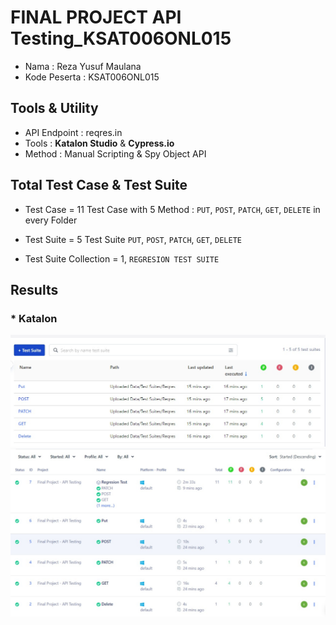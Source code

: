 # FINAL PROJECT API Testing_KSAT006ONL015

- Nama : Reza Yusuf Maulana
- Kode Peserta : KSAT006ONL015

## Tools & Utility

- API Endpoint : reqres.in
- Tools : <b>Katalon Studio</b> & <b>Cypress.io</b>
- Method : Manual Scripting & Spy Object API

## Total Test Case & Test Suite

- Test Case = 11 Test Case with 5 Method : `PUT`, `POST`, `PATCH`, `GET`, `DELETE` in every Folder
- Test Suite = 5 Test Suite `PUT`, `POST`, `PATCH`, `GET`, `DELETE`

- Test Suite Collection = 1, `REGRESION TEST SUITE`

## Results
### * Katalon
<img src="https://github.com/rezaa98/APITesting_FinalProjekKatalonReza_KSAT006ONL015/blob/main/IMG/Report.jpeg" width="1000">
<img src="https://github.com/rezaa98/APITesting_FinalProjekKatalonReza_KSAT006ONL015/blob/main/IMG/TestSuite.jpeg" width="1000">